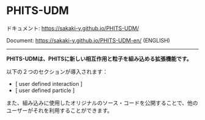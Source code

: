 # PHITS-UDM

ドキュメント: https://sakaki-y.github.io/PHITS-UDM/

Document: https://sakaki-y.github.io/PHITS-UDM-en/ (ENGLISH)

---

**PHITS-UDMは、PHITSに新しい相互作用と粒子を組み込める拡張機能です。**

以下の２つのセクションが導入されます：

* [ user defined interaction ]
* [ user defined particle ]

また、組み込みに使用したオリジナルのソース・コードを公開することで、他のユーザーがそれを利用することができます。
